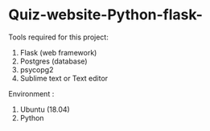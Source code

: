 # Quiz-website-Python-flask-

Tools required for this project:
1. Flask (web framework)
2. Postgres (database)
3. psycopg2
4. Sublime text or Text editor

Environment :
1. Ubuntu (18.04)
2. Python
